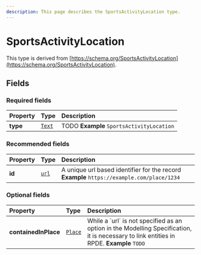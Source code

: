 ```yaml
---
description: This page describes the SportsActivityLocation type.
---
```


# SportsActivityLocation

This type is derived from [https://schema.org/SportsActivityLocation](https://schema.org/SportsActivityLocation).

## **Fields**

### **Required fields**

| Property | Type | Description |
| :--- | :--- | :--- |
| **type** |  [`Text`](https://schema.org/Text) |  TODO  **Example**  `SportsActivityLocation` |

### **Recommended fields**

| Property | Type | Description |
| :--- | :--- | :--- |
| **id** |  [`url`](https://schema.org/url) |  A unique url based identifier for the record  **Example**  `https://example.com/place/1234` |

### **Optional fields**

| Property | Type | Description |
| :--- | :--- | :--- |
| **containedInPlace** |  [`Place`](https://docs.openactive.io/model/types/place) |  While a \`url\` is not specified as an option in the Modelling Specification, it is necessary to link entities in RPDE.  **Example**  `TODO` |

